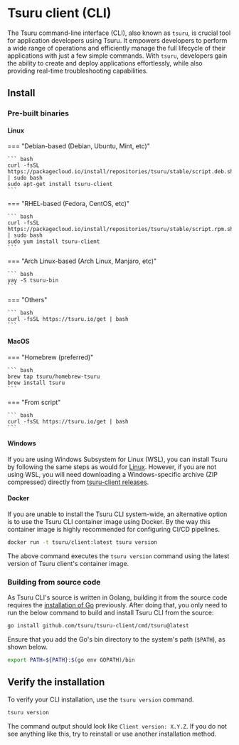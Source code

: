 # Tsuru client (CLI)

The Tsuru command-line interface (CLI), also known as `tsuru`, is crucial tool for application developers using Tsuru.
It empowers developers to perform a wide range of operations and efficiently manage the full lifecycle of their applications with just a few simple commands.
With `tsuru`, developers gain the ability to create and deploy applications effortlessly, while also providing real-time troubleshooting capabilities.

## Install

### Pre-built binaries

#### Linux

=== "Debian-based (Debian, Ubuntu, Mint, etc)"

    ``` bash
    curl -fsSL https://packagecloud.io/install/repositories/tsuru/stable/script.deb.sh | sudo bash
    sudo apt-get install tsuru-client
    ```

=== "RHEL-based (Fedora, CentOS, etc)"

    ``` bash
    curl -fsSL https://packagecloud.io/install/repositories/tsuru/stable/script.rpm.sh | sudo bash
    sudo yum install tsuru-client
    ```

=== "Arch Linux-based (Arch Linux, Manjaro, etc)"

    ``` bash
    yay -S tsuru-bin
    ```

=== "Others"

    ``` bash
    curl -fsSL https://tsuru.io/get | bash
    ```

#### MacOS

=== "Homebrew (preferred)"

    ``` bash
    brew tap tsuru/homebrew-tsuru
    brew install tsuru
    ```

=== "From script"

    ``` bash
    curl -fsSL https://tsuru.io/get | bash
    ```

#### Windows

If you are using Windows Subsystem for Linux (WSL), you can install Tsuru by following the same steps as would for [Linux](#linux).
However, if you are not using WSL, you will need downloading a Windows-specific archive (ZIP compressed) directly from [tsuru-client releases](https://github.com/tsuru/tsuru-client/releases).


#### Docker

If you are unable to install the Tsuru CLI system-wide, an alternative option is to use the Tsuru CLI container image using Docker.
By the way this container image is highly recommended for configuring CI/CD pipelines.

``` bash
docker run -t tsuru/client:latest tsuru version
```

The above command executes the `tsuru version` command using the latest version of Tsuru client's container image.

### Building from source code

As Tsuru CLI's source is written in Golang, building it from the source code requires the [installation of Go](https://go.dev/doc/install) previously.
After doing that, you only need to run the below command to build and install Tsuru CLI from the source:

``` bash
go install github.com/tsuru/tsuru-client/cmd/tsuru@latest
```

Ensure that you add the Go's bin directory to the system's path (`$PATH`), as shown below.

``` bash
export PATH=${PATH}:$(go env GOPATH)/bin
```

## Verify the installation

To verify your CLI installation, use the `tsuru version` command.

``` bash
tsuru version
```

The command output should look like `Client version: X.Y.Z`.
If you do not see anything like this, try to reinstall or use another installation method.
